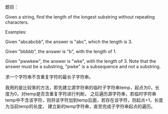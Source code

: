  题目：

Given a string, find the length of the longest substring without repeating characters.

Examples:

Given "abcabcbb", the answer is "abc", which the length is 3.

Given "bbbbb", the answer is "b", with the length of 1.

Given "pwwkew", the answer is "wke", with the length of 3.
Note that the answer must be a substring, "pwke" is a subsequence and not a substring.

求一个字符串不含重复字符的最长子字符串。

我用的是比较笨的方法，即先建立源字符串的临时子字符串temp，起点为0，长度为0，对temp是否含重复字符进行判断。
之后遍历源字符串，若临时字符串temp中不含该字符，则将该字符加到temp后面，若存在该字符，则起点+1，长度为当前temp的长度，
建立新的temp字符串，直至完成子字符串起点的遍历。
